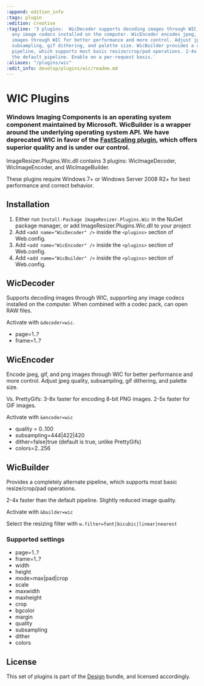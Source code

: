 ```yaml
---
:append: edition_info
:tags: plugin
:edition: creative
:tagline: '3 plugins:  WicDecoder supports decoding images through WIC, supporting
  any image codecs installed on the computer. WicEncoder encodes jpeg, gif, and png
  images through WIC for better performance and more control. Adjust jpeg quality,
  subsampling, gif dithering, and palette size. WicBuilder provides a completely alternate
  pipeline, which supports most basic resize/crop/pad operations. 2-4x faster than
  the default pipeline. Enable on a per-request basis.'
:aliases: "/plugins/wic"
:edit_info: develop/plugins/wic/readme.md
---
```


# WIC Plugins


### Windows Imaging Components is an operating system component maintained by Microsoft. WicBuilder is a wrapper around the underlying operating system API. **We have deprecated WIC in favor of the [FastScaling plugin](/plugins/fastscaling), which offers superior quality and is under our control.**

ImageResizer.Plugins.Wic.dll contains 3 plugins: WicImageDecoder, WicImageEncoder, and WicImageBuilder.

These plugins require Windows 7+ or Windows Server 2008 R2+ for best performance and correct behavior.

## Installation

1. Either run `Install-Package ImageResizer.Plugins.Wic` in the NuGet package manager, or add ImageResizer.Plugins.Wic.dll to your project
2. Add `<add name="WicDecoder" />` inside the `<plugins>` section of Web.config.
3. Add `<add name="WicEncoder" />` inside the `<plugins>` section of Web.config.
4. Add `<add name="WicBuilder" />` inside the `<plugins>` section of Web.config.


## WicDecoder

Supports decoding images through WIC, supporting any image codecs installed on the computer. When combined with a codec pack, can open RAW files. 

Activate with `&decoder=wic`. 

* page=1..?
* frame=1..?

## WicEncoder

Encode jpeg, gif, and png images through WIC for better performance and more control. Adjust jpeg quality, subsampling, gif dithering, and palette size.

Vs. PrettyGifs: 3-8x faster for encoding 8-bit PNG images. 2-5x faster for GIF images. 

Activate with `&encoder=wic`

* quality = 0..100
* subsampling=444|422|420
* dither=false|true (default is true, unlike PrettyGifs)
* colors=2..256


## WicBuilder

Provides a completely alternate pipeline, which supports most basic resize/crop/pad operations. 

2-4x faster than the default pipeline. Slightly reduced image quality.

Activate with `&builder=wic`

Select the resizing filter with `w.filter=fant|bicubic|linear|nearest`

### Supported settings

* page=1..?
* frame=1..?
* width
* height
* mode=max|pad|crop
* scale
* maxwidth
* maxheight
* crop
* bgcolor
* margin
* quality
* subsampling
* dither
* colors

## License

This set of plugins is part of the [Design](/plugins) bundle, and licensed accordingly.